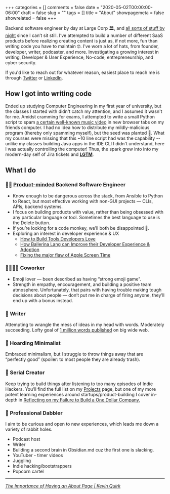 +++
categories = []
comments = false
date = "2020-05-02T00:00:00-06:00"
draft = false
slug = ""
tags = []
title = "About"
showpagemeta = false
showrelated = false
+++

Backend software engineer by day at Large Corp 🏛, and [all sorts of stuff by night](https://facadeproject.com) since I can’t sit still.  I’ve attempted to build a number of different SaaS products before realizing creating content is just as, if not more, fun than writing code you have to maintain 🤓.  I’ve worn a lot of hats, from founder, developer, writer, podcaster, and more. Investigating a growing interest in writing, Developer & User Experience, No-code, entrepreneurship, and cyber security.

If you'd like to reach out for whatever reason, easiest place to reach me is through [Twitter](https://twitter.com/maybekq) or [LinkedIn](https://linkedin.com/in/quinnkevinp).

## How I got into writing code

Ended up studying Computer Engineering in my first year of university, but the classes I started with didn't catch my attention, and I assumed it wasn't for me. Amidst cramming for exams, I attempted to write a small Python script to spam [a certain well-known music video](https://www.youtube.com/watch?v=dQw4w9WgXcQ) in new browser tabs on my friends computer. I had no idea how to distribute my mildly-malicious program (thereby only spamming myself), but the seed was planted 🌱. What my courses were missing that this ~10 line script had was the capability -- unlike my classes building Java apps in the IDE CLI I didn't understand, here I was actually controlling the computer! Thus, the spark grew into into my modern-day self of Jira tickets and [**LGTM**](https://justtechdebt.com/articles/dev-already-abandoned-new-years-resolution-to-actually-read-prs/).

## What I do

### 🧑‍💻 [Product-minded](https://blog.pragmaticengineer.com/the-product-minded-engineer/) Backend Software Engineer

- Know enough to be dangerous across the stack, from Ansible to Python to React, but most effective working with non-GUI projects — CLIs, APIs, backend systems.
- I focus on building products with value, rather than being obsessed with any particular language or tool. Sometimes the best language to use is the Delete button.
- If you’re looking for a code monkey, we’ll both be disappointed 🙈.
- Exploring an interest in developer experience & UX
    - [How to Build Tools Developers Love](https://kevinquinn.fun/blog/how-to-build-tools-developers-love/)
    - [How Ballerina Lang can Improve their Developer Experience & Adoption](https://kevinquinn.fun/blog/how-ballerina-lang-can-improve-their-developer-experience-adoption/)
    - [Fixing the major flaw of Apple Screen Time](https://kevinquinn.fun/blog/fixing-the-major-flaw-of-apple-screen-time/)

### 👩‍👩‍👧‍👧 Coworker

- Emoji lover — been described as having “strong emoji game”.
- Strength in empathy, encouragement, and building a positive team atmosphere. Unfortunately, that pairs with having trouble making tough decisions about people — don’t put me in charge of firing anyone, they’ll end up with a bonus instead.

### 📝 Writer

Attempting to wrangle the mess of ideas in my head with words. Moderately succeeding. Lofty goal of [1 million words published](https://kevinquinn.fun/wc/) on big wide web.

### 🚯 Hoarding Minimalist

Embraced minimalism, but I struggle to throw things away that are “perfectly good” (spoiler: to most people they are already trash). 

### 🥣 Serial Creator

Keep trying to build things after listening to too many episodes of Indie Hackers. You’ll find the full list on my [Projects](/projects/) page, but one of my more potent learning experiences around startups/product-building I cover in-depth in [Reflecting on my Failure to Build a One Dollar Company.](https://kevinquinn.fun/blog/reflecting-on-my-failure-to-build-a-one-dollar-company/)

### 🤹 Professional Dabbler

I aim to be curious and open to new experiences, which leads me down a variety of rabbit holes.

- Podcast host
- Writer
- Building a second brain in Obsidian.md cuz the first one is slacking.
- YouTuber - timer videos
- Juggling
- Indie hacking/bootstrappers
- Popcorn cartel

---

[*The Importance of Having an About Page | Kevin Quirk*](https://kevq.uk/the-importance-of-an-about-page/)